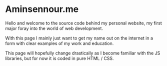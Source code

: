 # Aminsennour.me

Hello and welcome to the source code behind my personal website, my first major foray into the world of web development.

With this page I mainly just want to get my name out on the internet in a form with clear examples of my work and education.

This page will hopefully change drastically as I become familiar with the JS libraries, but for now it is coded in pure HTML / CSS. 
